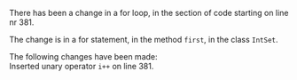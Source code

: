 There has been a change in a for loop, in the section of code starting on line nr 381.
  
The change is in a for statement, in the method ```first```, in the class ```IntSet```.
  
The following changes have been made:  
Inserted unary operator ```i++``` on line 381.  
